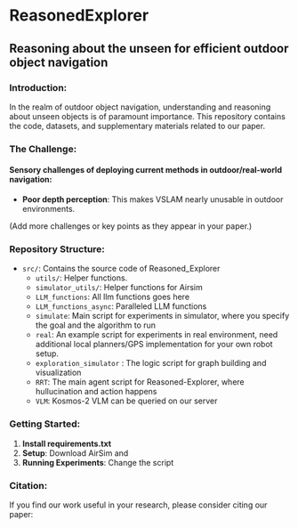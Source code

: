 # ReasonedExplorer

## Reasoning about the unseen for efficient outdoor object navigation

### Introduction:
In the realm of outdoor object navigation, understanding and reasoning about unseen objects is of paramount importance. This repository contains the code, datasets, and supplementary materials related to our paper.

### The Challenge:
#### Sensory challenges of deploying current methods in outdoor/real-world navigation:
- **Poor depth perception**: This makes VSLAM nearly unusable in outdoor environments.

(Add more challenges or key points as they appear in your paper.)

### Repository Structure:
- `src/`: Contains the source code of Reasoned_Explorer
  - `utils/`: Helper functions.
  - `simulator_utils/`: Helper functions for Airsim
  - `LLM_functions`: All llm functions goes here
  - `LLM_functions_async`: Paralleled LLM functions 
  - `simulate`: Main script for experiments in simulator, where you specify the goal and the algorithm to run
  - `real`: An example script for experiments in real environment, need additional local planners/GPS implementation for your own robot setup.
  - `exploration_simulator` : The logic script for graph building and visualization
  - `RRT`: The main agent script for Reasoned-Explorer, where hullucination and action happens
  - `VLM`: Kosmos-2 VLM can be queried on our server



### Getting Started:
1. **Install requirements.txt**
2. **Setup**: Download AirSim and 
3. **Running Experiments**: Change the script

### Citation:
If you find our work useful in your research, please consider citing our paper:
